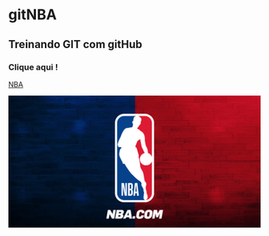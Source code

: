 # gitNBA

## Treinando GIT com gitHub

### Clique aqui !
[NBA](https://www.nba.com/)

![Imagem NBA](https://github.com/isnardnetto/gitNBA/blob/master/nba.jpg)
